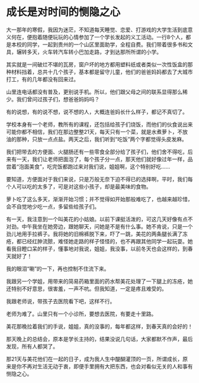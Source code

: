 # 成长是对时间的恻隐之心

大一那年的寒假，我因为迷茫，不知道每天睡觉、恋爱、打游戏的大学生活到底意义何在，便抱着随便玩玩的心情参加了一个学长发起的义工活动。一行8个人，都是本校的同学，一起到贵州的一个山区里面助学，全程自费。我们带着很多书和文具，辗转多天，火车转汽车转小巴加走路，才到达那所所谓的小学。 

其实就是一间破烂不堪的瓦房，窗户坏的地方都用塑料纸或者类似一次性饭盒的那种材料挡着，总共十几个孩子，基本都是留守儿童，他们的爸爸妈妈都去了大城市打工，有的几年都没有回来过。 

山里连电话都没有普及，更别说手机。所以，他们跟父母之间的联系显得那么稀少。我们曾问过孩子们，想爸爸妈妈吗？ 

有的说想，有的说不想，说不想的人，大概连爸妈长什么样子，都记不真切了。 

学校本身有一个老师，教所有的课程，还包括给孩子们烧饭，而他们的伙食说出来可能你都不相信，我们在那边整整21天，每天只有一个菜，就是水煮萝卜，不放油的那种，只放一点点盐。两天之后，我们听到“吃饭”两个字都觉得头皮发麻。 

我们把带去的方便面、火腿肠还有一些零食全部分给了孩子们，他们舍不得吃，后来有一天，我们让老师把面泡了，每个孩子分一点，那天他们就好像过年一样，品尝着“泡面美食”，吃完饭都跑过来对我们说，姐姐啊，这个特别好吃…… 

要知道，方便面对于我们来说，只是万般无奈下迫不得已的选择啊，平时，我们每个人可以吃的太多了，可是对这些小孩子，却是最美味的食物。 

萝卜吃了这么多天，渐渐开始习惯；并不觉得如开始那般难吃了，也越来越珍惜，会不自觉地少吃一点，多留些给孩子们。 

有一天，我注意到一个叫美花的小姑娘。以前下课挺活泼的，可这几天好像有点不对劲。中午我坐在她旁边，跟她聊天，问她是不是有什么事。她不肯说，只是一个劲儿地用手拉裤子。我将她的旧棉裤脱下来，吓了一跳，美花的两条腿长满了冻疮，都已经红肿流脓，难怪她走路的样子怪怪的，也不再跟其他同学一起玩耍。她看我目瞪口呆的样子，懂事地对我说，姐姐，我没事，以前冬天也会这样的，到春天就好了！ 

我的眼泪“唰”的一下，再也控制不住流下来。 

我跟另一个学姐，用带来的简易药箱里面的药水帮美花处理了一下腿上的冻疮，她还特别不好意思，很害羞，一声不吭。但我知道，一定是疼且难受的。 

我跟老师说，带孩子去医院看下吧，这样不行。 

老师为难了。山里只有一个小诊所，要想去医院，有要走十里路。 

美花那晚拉着我们的手说，姐姐，真的没事的，每年都这样，到春天真的会好的！ 

那天晚上的总结会，原本是学长主持的，结果没说几句话，大家都默不作声，最后发现，所有人都哭了。 

那21天与美花他们在一起的日子，成为我人生中醍醐灌顶的一页，所谓成长，原来是你不再对生活无动于衷，即便手里拥有大把东西，也会对看似无关的人和事有恻隐之心。
